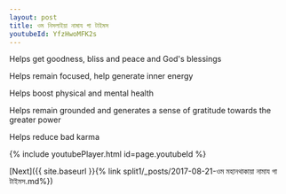 ```yaml
---
layout: post
title: ওম নিসলাইয়া নামায গা টাইমস
youtubeId: YfzHwoMFK2s
---
```

 
 
Helps get goodness, bliss and peace and God's blessings
 
Helps remain focused, help generate inner energy 
 
Helps boost physical and mental health 
 
Helps remain grounded and generates a sense of gratitude towards the greater power 
 
Helps reduce bad karma
 
 
 
 


{% include youtubePlayer.html id=page.youtubeId %}
 
[Next]({{ site.baseurl }}{% link  split1/_posts/2017-08-21-ওম মহানথাকায়া নামায গা টাইমস.md%})
 
